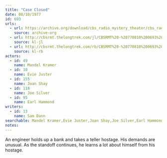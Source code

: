 ```yaml
---
title: "Case Closed"
date: 08/10/1977
id: 693
urls: 
  - url: https://archive.org/download/cbs_radio_mystery_theater/cbs_radio_mystery_theater-0651-0700.zip/cbs_radio_mystery_theater-0651-0700%2Fcbsrmt_0693_case_closed.mp3
    source: archive-org
  - url: http://cbsrmt.thelongtrek.com/jl/CBSRMT%20-%20770810%200693%20Case%20Closed_jl.mp3
    source: kl-jl
  - url: http://cbsrmt.thelongtrek.com/rb/CBSRMT%20-%20770810%200693%20Case%20Closed_WLNH-FM_rb.mp3
    source: kl-rb
actors:  
  - id: 49
    name: Mandel Kramer  
  - id: 10
    name: Evie Juster  
  - id: 155
    name: Joan Shay  
  - id: 118
    name: Joe Silver  
  - id: 95
    name: Earl Hammond
writers:  
  - id: 13
    name: Sam Dann
searchable: Mandel Kramer,Evie Juster,Joan Shay,Joe Silver,Earl Hammond Sam Dann
notes:  
---
```

An engineer holds up a bank and takes a teller hostage. His demands are unusual. As the standoff continues, he learns a lot about himself from his hostage.